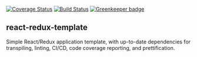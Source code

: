 [![Coverage Status](https://coveralls.io/repos/github/jacklenehan/react-redux-template/badge.svg?branch=master)](https://coveralls.io/github/jacklenehan/react-redux-template?branch=master)
[![Build Status](https://travis-ci.org/jacklenehan/react-redux-template.svg?branch=master)](https://travis-ci.org/jacklenehan/react-redux-template) [![Greenkeeper badge](https://badges.greenkeeper.io/jacklenehan/react-redux-template.svg)](https://greenkeeper.io/)

## react-redux-template

Simple React/Redux application template, with up-to-date dependencies for transpiling, linting, CI/CD, code coverage reporting, and prettification.
